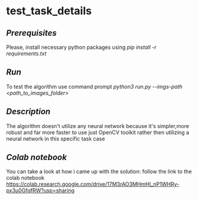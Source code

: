 # test_task_details
## *Prerequisites*
Please, install necessary python packages using *pip install -r requirements.txt*
## *Run*
To test the algorithm use command prompt *python3 run.py --imgs-path <path_to_images_folder>*  
## *Description*
The algorithm doesn't utilize any neural network because it's simpler,more robust and far more faster to use just OpenCV toolkit rather then utilizing a neural network in this specific task case 
## *Colab notebook*
You can take a look at how i came up with the solution: follow the link to the colab notebook https://colab.research.google.com/drive/17M3rAO3MHmHl_nP1WHRy-px3u0GfqfRW?usp=sharing
